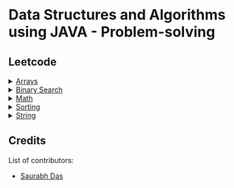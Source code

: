 # Data Structures and Algorithms using JAVA - Problem-solving

## Leetcode

<details>
<summary><a href="https://github.com/suman-saurabh-das/problem-solving__java__dsa/tree/main/src/array">Arrays</a></summary>

- 001 [Two sum](https://leetcode.com/problems/two-sum/description/)
- 002 [Plus one](https://leetcode.com/problems/plus-one/description/)
- 003 [Concatenation of array](https://leetcode.com/problems/concatenation-of-array/description/)
- 004 [Build array from permutation](https://leetcode.com/problems/build-array-from-permutation/description/)
- 005 [Number of good pairs](https://leetcode.com/problems/number-of-good-pairs/description/)
- 006 [Container with most water](https://leetcode.com/problems/container-with-most-water/description/)
- 007 [Rotate image](https://leetcode.com/problems/rotate-image/description/)
- 008 [Count pairs whose sum is less than target](https://leetcode.com/problems/count-pairs-whose-sum-is-less-than-target/description/)
- 009 [Count negative numbers in a sorted matrix](https://leetcode.com/problems/count-negative-numbers-in-a-sorted-matrix/)
- 010 [Check if n and its double exist](https://leetcode.com/problems/check-if-n-and-its-double-exist/description/)
- 011 [Maximum count of positive integer and negative integer](https://leetcode.com/problems/maximum-count-of-positive-integer-and-negative-integer/description/)
- 012 [Shuffle the array](https://leetcode.com/problems/shuffle-the-array/description/)
- 013 [Find the original array of prefix xor](https://leetcode.com/problems/find-the-original-array-of-prefix-xor/description/)
- 014 [Number of employees who met the target](https://leetcode.com/problems/number-of-employees-who-met-the-target/description/)
- 015 [Kids with the greatest number of candies](https://leetcode.com/problems/kids-with-the-greatest-number-of-candies/description/)
</details>

<details>
<summary><a href="https://github.com/suman-saurabh-das/problem-solving__java__dsa/tree/main/src/binary_search">Binary Search</a></summary>

- 001 [Search insert position](https://leetcode.com/problems/search-insert-position/description/)
- 002 [Sqrt(x)](https://leetcode.com/problems/sqrtx/description/)
- 003 [First bad version](https://leetcode.com/problems/first-bad-version/description/)
- 004 [Guess number higher or lower](https://leetcode.com/problems/guess-number-higher-or-lower/description/)
- 005 [Valid perfect square](https://leetcode.com/problems/valid-perfect-square/description/)
- 006 [Arranging coins](https://leetcode.com/problems/arranging-coins/description/)
- 007 [Binary search](https://leetcode.com/problems/binary-search/description/)
- 008 [Check if n and its double exist](https://leetcode.com/problems/check-if-n-and-its-double-exist/description/)
- 009 [Maximum count of positive integer and negative integer](https://leetcode.com/problems/maximum-count-of-positive-integer-and-negative-integer/description/)
</details>

<details>
<summary><a href="https://github.com/suman-saurabh-das/problem-solving__java__dsa/tree/main/src/math">Math</a></summary>

- 001 [Sqrt(x)](https://leetcode.com/problems/sqrtx/description/)
- 002 [Missing number](https://leetcode.com/problems/missing-number/description/)
- 003 [Rotate image](https://leetcode.com/problems/rotate-image/description/)
- 004 [Valid perfect square](https://leetcode.com/problems/valid-perfect-square/description/)
- 005 [Arranging coins](https://leetcode.com/problems/arranging-coins/description/)
</details>

<details>
<summary><a href="https://github.com/suman-saurabh-das/problem-solving__java__dsa/tree/main/src/sorting">Sorting</a></summary>

- 001 [Majority element](https://leetcode.com/problems/majority-element/description/)
- 002 [Contains duplicate](https://leetcode.com/problems/contains-duplicate/description/)
- 003 [Widest vertical area between two points containing no points](https://leetcode.com/problems/widest-vertical-area-between-two-points-containing-no-points/description/)
- 004 [Find target indices after sorting array](https://leetcode.com/problems/find-target-indices-after-sorting-array/description/)
- 005 [Missing number](https://leetcode.com/problems/missing-number/description/)
- 006 [Find all numbers disappeared in an array](https://leetcode.com/problems/find-all-numbers-disappeared-in-an-array/description/)
- 007 [Find the duplicate number](https://leetcode.com/problems/find-the-duplicate-number/)
- 008 [Find all duplicates in an array](https://leetcode.com/problems/find-all-duplicates-in-an-array/description/)
- 009 [Set mismatch](https://leetcode.com/problems/set-mismatch/description/)
- 010 [First missing positive](https://leetcode.com/problems/first-missing-positive/description/)
- 011 [Merge sorted array](https://leetcode.com/problems/merge-sorted-array/description/)
</details>

<details>
<summary><a href="https://github.com/suman-saurabh-das/problem-solving__java__dsa/tree/main/src/string">String</a></summary>

- 001 [Defanging an IP address](https://leetcode.com/problems/defanging-an-ip-address/description/)
- 002 [Final value of variable after performing operations](https://leetcode.com/problems/final-value-of-variable-after-performing-operations/description/)
- 003 [Partitioning into minimum number of deci-binary numbers](https://leetcode.com/problems/partitioning-into-minimum-number-of-deci-binary-numbers/description/)
- 004 [Jewels and stones](https://leetcode.com/problems/jewels-and-stones/description/)
- 005 [Find words containing character](https://leetcode.com/problems/find-words-containing-character/description/)
- 006 [Goal parser interpretation](https://leetcode.com/problems/goal-parser-interpretation/description/)
- 007 [Longest palindromic substring](https://leetcode.com/problems/longest-palindromic-substring/description/)
- 008 [Maximum number of words found in sentences](https://leetcode.com/problems/maximum-number-of-words-found-in-sentences/description/)
- 009 [Split a string in balanced strings](https://leetcode.com/problems/split-a-string-in-balanced-strings/description/)
</details>

## Credits
List of contributors:
- [Saurabh Das](dsumansaurabh@gmail.com)
